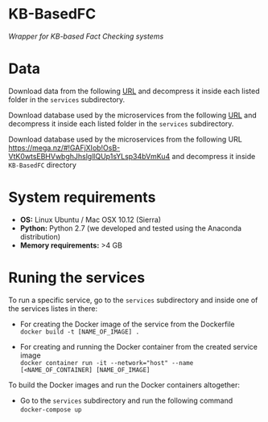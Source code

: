 # KB-BasedFC
*Wrapper for KB-based Fact Checking systems*<br>

# Data
Download data from the following [URL](https://mega.nz/#!qJU12aZa!RdUs7Uhnd5g4B4ugMgT8m_I_p_OrxDn6QnsBWGylSfk) and decompress it inside each listed folder in the `services` subdirectory.

Download database used by the microservices from the following [URL](https://mega.nz/#!GAFjXIob!OsB-VtK0wtsEBHVwbghJhslgllQUp1sYLsp34bVmKu4) and decompress it inside each listed folder in the `services` subdirectory.

Download database used by the microservices from the following URL https://mega.nz/#!GAFjXIob!OsB-VtK0wtsEBHVwbghJhslgllQUp1sYLsp34bVmKu4 and decompress it inside `KB-BasedFC` directory

# System requirements

* **OS:** Linux Ubuntu / Mac OSX 10.12 (Sierra)
* **Python:** Python 2.7 (we developed and tested using the Anaconda distribution)
* **Memory requirements:** >4 GB

# Runing the services

To run a specific service, go to the `services` subdirectory and inside one of the services listes in there:

* For creating the Docker image of the service from the Dockerfile <br>
```docker build -t [NAME_OF_IMAGE] .```

* For creating and running the Docker container from the created service image <br>
```docker container run -it --network="host" --name [<NAME_OF_CONTAINER] [NAME_OF_IMAGE]```

To build the Docker images and run the Docker containers altogether:<br>
* Go to the `services` subdirectory and run the following command <br>
```docker-compose up```
